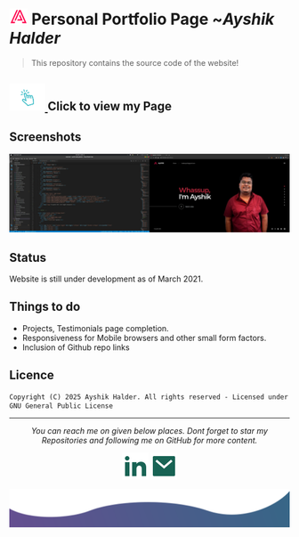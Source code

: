 # <img src="images/html-icons/32touch-icon.png"> Personal Portfolio Page ~*Ayshik Halder*
> This repository contains the source code of the website!

## <a href="https://ayshik-halder.github.io/" rel="noreferrer" target="_blank"> <img src="images/html-icons/../click-here.gif" width=64 > </a> Click to view my Page


## Screenshots
![Example screenshot](./images/Preview.webp)
## Status
Website is still under development as of March 2021.
## Things to do
* Projects, Testimonials page completion.
* Responsiveness for Mobile browsers and other small form factors.
* Inclusion of Github repo links

## Licence
    Copyright (C) 2025 Ayshik Halder. All rights reserved - Licensed under GNU General Public License
    
<hr>
<p align="center">
  <i>You can reach me on given below places. Dont forget to star my Repositories and following me on GitHub for more content.</i>
  <p align="center">
    <a href="https://www.linkedin.com/in/ayshik-h-50aba0139/" rel="noreferrer" target="_blank" alt="Linkedin"><img src="images/linkedin-fill.svg" ></a>
    <a href="mailto:work.ayshik@gmail.com" rel="noreferrer" target="_blank" alt="Contact me"><img src="images/mail-fill.svg"></a>
  </p>
  

<img src="images/bottom.svg" alt="bottom">